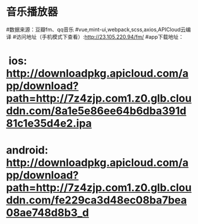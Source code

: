 # 音乐播放器
#数据来源：豆瓣fm、qq音乐
#vue,mint-ui,webpack,scss,axios,APICloud云编译
#访问地址（手机模式下查看）:http://23.105.220.94/fm/
#app下载地址：
#  ios: http://downloadpkg.apicloud.com/app/download?path=http://7z4zjp.com1.z0.glb.clouddn.com/8a1e5e86ee64b6dba391d81c1e35d4e2.ipa
#  android: http://downloadpkg.apicloud.com/app/download?path=http://7z4zjp.com1.z0.glb.clouddn.com/fe229ca3d48ec08ba7bea08ae748d8b3_d
